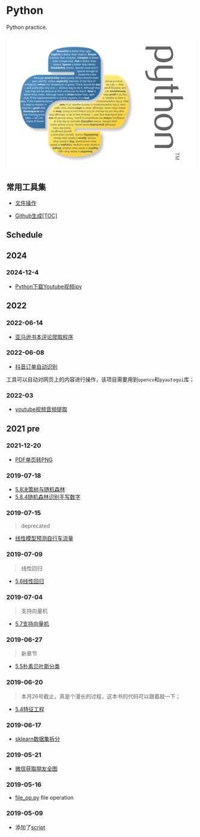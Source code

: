 # Python
Python practice.

<p align='center'>
<img src='bg.png'>
</p>

## 常用工具集

- [文件操作](./script/file_op.py)

- [Github生成[TOC]](./script/github_toc.py)


## Schedule

## 2024

### 2024-12-4

- [Python下载Youtube视频ipy](./ipynb/youtube.ipynb)

## 2022

### 2022-06-14

- [亚马逊书本评论爬取程序](https://github.com/DisasterMeng/Gui-Amazon-Review)


### 2022-06-08

- [抖音订单自动识别](./script/douyin.py)

工具可以自动对网页上的内容进行操作，该项目需要用到`opencv`和`pyautogui`库；


### 2022-03

- [youtube视频音频提取](./script/youtube.py)



## 2021 pre

### 2021-12-20

- [PDF单页转PNG](./projects/pdf2Img)

### 2019-07-18

- [5.8决策树与随机森林](./projects/handbook/05_8.py)
- [5.8.4随机森林识别手写数字](./projects/handbook/05_8_4.py)

### 2019-07-15
> deprecated

- [线性模型预测自行车流量](./projects/handbook/05_6_4.py)

### 2019-07-09
> 线性回归

- [5.6线性回归](./projects/handbook/05_6.py)

### 2019-07-04
> 支持向量机

- [5.7支持向量机](./projects/handbook/05_7.py)

### 2019-06-27
> 新章节

- [5.5朴素贝叶斯分类](./projects/handbook/05_5.py)

### 2019-06-20
> 本月26号截止，真是个漫长的过程，这本书的代码可以跟着敲一下；

- [5.4特征工程](./projects/handbook/05_4.py)

### 2019-06-17

- [sklearn数据集拆分](./projects/handbook/05_3_2.py)

### 2019-05-21

- [微信获取朋友全图](./script/wechat_friends.py)

### 2019-05-16

- [file_op.py](./script/file_op.py)
    file operation

### 2019-05-09

- 添加了[script](./script)
